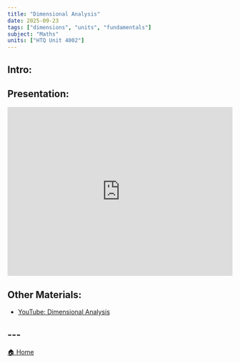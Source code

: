 ```yaml
---
title: "Dimensional Analysis"
date: 2025-09-23
tags: ["dimensions", "units", "fundamentals"]
subject: "Maths"
units: ["HTQ Unit 4002"]
---
```


## Intro:

## Presentation:

<div style="position: relative; width: 100%; height: 0; padding-top: 75%;">
    <iframe src="https://EngineeringShare.github.io/engineering-hub/presentations/Dimensional Analysis.pdf" 
        style="position: absolute; top: 0; left: 0; width: 100%; height: 100%; border: none;">
    </iframe>
</div>

## Other Materials:

* [YouTube: Dimensional Analysis](https://youtu.be/vWovdihteqs?si=77iziw5kXnqq7i6q)

## ---

<a href="https://engineeringshare.github.io/engineering-hub">🏠 Home</a>
